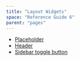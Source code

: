 ```yaml
---
title: "Layout Widgets"
space: "Reference Guide 6"
parent: "pages"
---
```



*   [Placeholder](placeholder)
*   [Header](header)
*   [Sidebar toggle button](sidebar-toggle-button)
